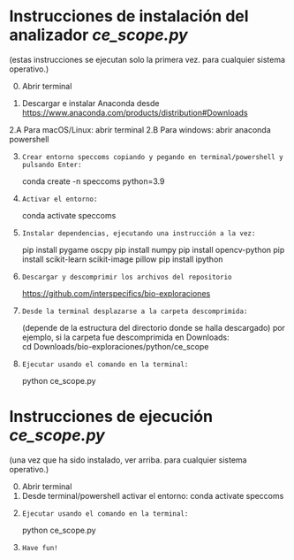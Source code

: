 # Instrucciones de instalación del analizador _ce_scope.py_ 
(estas instrucciones se ejecutan solo la primera vez. para cualquier sistema operativo.)

0.    Abrir terminal

1.    Descargar e instalar Anaconda desde 
 	https://www.anaconda.com/products/distribution#Downloads 

2.A  Para macOS/Linux: abrir terminal
2.B  Para windows: abrir anaconda powershell

3.     Crear entorno speccoms copiando y pegando en terminal/powershell y pulsando Enter:
	conda create -n speccoms python=3.9

4.     Activar el entorno:
	conda activate speccoms	

5.     Instalar dependencias, ejecutando una instrucción a la vez:
	pip install pygame oscpy
	pip install numpy
	pip install opencv-python
	pip install scikit-learn scikit-image pillow
	pip install ipython

6.     Descargar y descomprimir los archivos del repositorio 
	https://github.com/interspecifics/bio-exploraciones 

7.     Desde la terminal desplazarse a la carpeta descomprimida:
	(depende de la estructura del directorio donde se halla descargado) 
	por ejemplo, si la carpeta fue descomprimida en Downloads:	
	cd Downloads/bio-exploraciones/python/ce_scope

8.     Ejecutar usando el comando en la terminal:
	python ce_scope.py


# Instrucciones de ejecución _ce_scope.py_ 
(una vez que ha sido instalado, ver arriba. para cualquier sistema operativo.)

0.    Abrir terminal
1.    Desde terminal/powershell activar el entorno:
	conda activate speccoms
2.     Ejecutar usando el comando en la terminal:
	python ce_scope.py
3.     Have fun!




